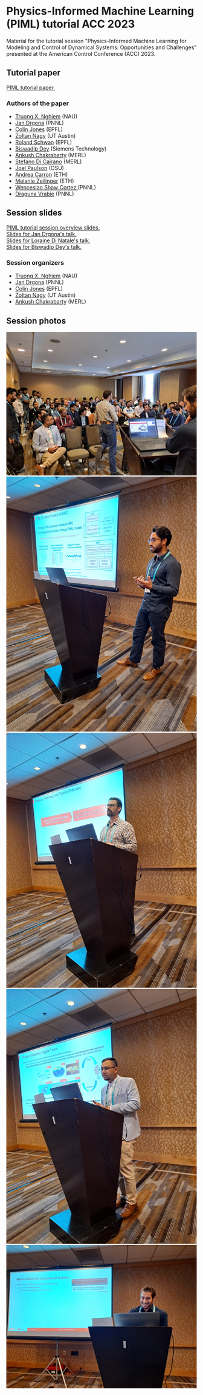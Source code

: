 # Physics-Informed Machine Learning (PIML) tutorial ACC 2023
Material for the tutorial session "Physics-Informed Machine Learning for Modeling and Control of Dynamical
Systems: Opportunities and Challenges" presented at the American Control Conference (ACC) 2023.


## Tutorial paper
<a href="./PIML_for_Control_paper_ACC23_Session.pdf" target="_blank">PIML tutorial paper.</a>

### Authors of the paper
- <a href="https://directory.nau.edu/person/tn396" target="_blank">Truong X. Nghiem</a> (NAU)
- <a href="https://www.linkedin.com/in/drgona/" target="_blank">Jan Drgona</a> (PNNL)
- <a href="https://people.epfl.ch/colin.jones" target="_blank">Colin Jones</a> (EPFL)
- <a href="https://www.caee.utexas.edu/people/faculty/faculty-directory/nagy" target="_blank">Zoltan Nagy</a> (UT Austin)
- <a href="https://people.epfl.ch/roland.schwan" target="_blank">Roland Schwan</a> (EPFL)
- <a href="https://d-biswa.github.io/" target="_blank">Biswadip Dey</a> (Siemens Technology)
- <a href="https://www.merl.com/people/chakrabarty" target="_blank">Ankush Chakrabarty</a> (MERL)
- <a href="https://www.merl.com/people/dicairano" target="_blank">Stefano Di Cairano</a> (MERL)
- <a href="https://cbe.osu.edu/people/paulson.82" target="_blank">Joel Paulson</a> (OSU)
- <a href="https://gess.ethz.ch/en/the-department/people/person-detail.MjMyMjg3.TGlzdC81MTIsNjE4MTIwODY=.html" target="_blank">Andrea Carron</a> (ETH)
- <a href="https://idsc.ethz.ch/research-zeilinger/people/person-detail.MTQyNzM3.TGlzdC8xOTI5LDg4NTM5MTE3.html" target="_blank">Melanie Zeilinger</a> (ETH)
- <a href="https://shawcortez.wordpress.com/" target="_blank">Wenceslao Shaw Cortez </a> (PNNL)
- <a href="https://www.pnnl.gov/people/draguna-vrabie-phd" target="_blank">Draguna Vrabie</a> (PNNL)


## Session slides
<a href="./slides/ACC_PIML-session.pdf" target="_blank">PIML tutorial session overview slides.</a>  
<a href="./slides/Drgona_Diff_prog_for_control_ACC_2023.pdf" target="_blank">Slides for Jan Drgona's talk.</a>  
<a href="./slides/Loraine_230602_ACC_PiNN_short_v2.pdf" target="_blank">Slides for Loraine Di Natale's talk.</a>  
<a href="./slides/06_02__ACC_PIML_4_inverse.pdf" target="_blank">Slides for Biswadip Dey's talk.</a>  

### Session organizers
- <a href="https://directory.nau.edu/person/tn396" target="_blank">Truong X. Nghiem</a> (NAU)
- <a href="https://www.linkedin.com/in/drgona/" target="_blank">Jan Drgona</a> (PNNL)
- <a href="https://people.epfl.ch/colin.jones" target="_blank">Colin Jones</a> (EPFL)
- <a href="https://www.caee.utexas.edu/people/faculty/faculty-directory/nagy" target="_blank">Zoltan Nagy</a> (UT Austin)
- <a href="https://www.merl.com/people/chakrabarty" target="_blank">Ankush Chakrabarty</a> (MERL)

## Session photos
![session room](./photos/session_room.jpg)
![Wences_Shaw_Cortez](./photos/Wences_Shaw_Cortez.jpg)
![Colin_Jones](./photos/Colin_Jones.jpg)
![Ankush_Chakrabarty](./photos/Ankush_Chakrabarty.jpg)
![Loraine_Di_Natale](./photos/Loraine_Di_Natale.jpg)


